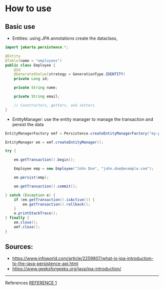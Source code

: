 # How to use


## Basic use
- Entities: using JPA annotations create the dataclass, 

```java
import jakarta.persistence.*;

@Entity
@Table(name = "employees")
public class Employee {
    @Id
    @GeneratedValue(strategy = GenerationType.IDENTITY)
    private Long id;

    private String name;

    private String email;

    // Constructors, getters, and setters
}

```
- EntityManager: use the entity manager to manage the transaction and persist the data
```java
EntityManagerFactory emf = Persistence.createEntityManagerFactory("my-persistence-unit");

EntityManager em = emf.createEntityManager();

try {

    em.getTransaction().begin();

    Employee emp = new Employee("John Doe", "john.doe@example.com");

    em.persist(emp);

    em.getTransaction().commit();

} catch (Exception e) {
    if (em.getTransaction().isActive()) {
        em.getTransaction().rollback();
    }
    e.printStackTrace();
} finally {
    em.close();
    emf.close();
}
```

## Sources:
- https://www.infoworld.com/article/2259807/what-is-jpa-introduction-to-the-java-persistence-api.html
- https://www.geeksforgeeks.org/java/jpa-introduction/

----

References
[REFERENCE 1](www..nl)